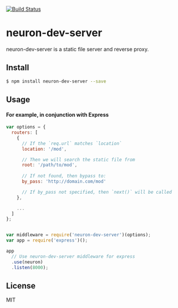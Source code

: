 [![Build Status](https://travis-ci.org/neuron-js/neuron-dev-server.svg?branch=master)](https://travis-ci.org/neuron-js/neuron-dev-server)

<!-- [![NPM version](https://badge.fury.io/js/neuron-dev-server.svg)](http://badge.fury.io/js/neuron-dev-server)
[![npm module downloads per month](http://img.shields.io/npm/dm/neuron-dev-server.svg)](https://www.npmjs.org/package/neuron-dev-server)
[![Dependency Status](https://david-dm.org/neuron-js/neuron-dev-server.svg)](https://david-dm.org/neuron-js/neuron-dev-server) -->

# neuron-dev-server

neuron-dev-server is a static file server and reverse proxy.

## Install

```sh
$ npm install neuron-dev-server --save
```

## Usage

#### For example, in conjunction with Express

```js
var options = {
  routers: [
    {
      // If the `req.url` matches `location`
      location: '/mod',

      // Then we will search the static file from
      root: '/path/to/mod',
      
      // If not found, then bypass to:
      by_pass: 'http://domain.com/mod'

      // If by_pass not specified, then `next()` will be called
    },

    ...
  ]
};


var middleware = require('neuron-dev-server')(options);
var app = require('express')();

app
  // Use neuron-dev-server middleware for express
  .use(neuron)
  .listen(8000);
```

## License

MIT
